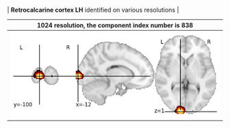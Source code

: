 


| **Retrocalcarine cortex LH** identified on various resolutions |

| 1024 resolution, the component index number is 838|  
|:---:|  
| ![Component 1024](../1024/final/838.jpg "From component 1024: Retrocalcarine cortex LH") |